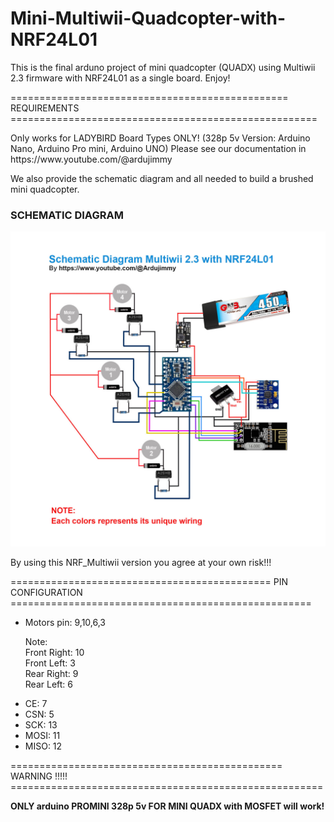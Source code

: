# Mini-Multiwii-Quadcopter-with-NRF24L01
This is the final arduno project of mini quadcopter (QUADX) using Multiwii 2.3 firmware with NRF24L01 as a single board. Enjoy!

<p>================================================ REQUIREMENTS =====================================================</p>
<p>Only works for LADYBIRD Board Types ONLY! (328p 5v Version: Arduino Nano, Arduino Pro mini, Arduino UNO)
Please see our documentation in https://www.youtube.com/@ardujimmy</p>
<p>We also provide the schematic diagram and all needed to build a brushed mini quadcopter.</p>

<h3>SCHEMATIC DIAGRAM</h3>

<img src="https://github.com/ArduJimmy/Mini-Multiwii-Quadcopter-with-NRF24L01/blob/main/Wiring.jpg" alt="nrf24l01 multiwii quadcopter" title="Arduino Quadcopter with Multiwii 2.3 and NRF24L01"/>

<p>By using this NRF_Multiwii version you agree at your own risk!!!</p>

<p>============================================= PIN CONFIGURATION ====================================================</p>
<ul>
  
<li>Motors pin: 9,10,6,3</li>

<p>Note:<br />
Front Right: 10<br />
Front Left: 3<br />
Rear Right: 9<br />
Rear Left: 6</p>

<li>CE: 7</li>
<li>CSN: 5</li>
<li>SCK: 13</li>
<li>MOSI: 11</li>
<li>MISO: 12</li>
</ul>
<p>=============================================== WARNING !!!!! ======================================================</p>
<p><b>ONLY arduino PROMINI 328p 5v FOR MINI QUADX with MOSFET will work!</b></p>









